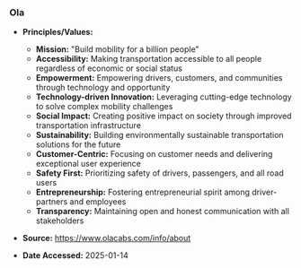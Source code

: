 ### Ola

- **Principles/Values:**
  - **Mission:** "Build mobility for a billion people"
  - **Accessibility:** Making transportation accessible to all people regardless of economic or social status
  - **Empowerment:** Empowering drivers, customers, and communities through technology and opportunity
  - **Technology-driven Innovation:** Leveraging cutting-edge technology to solve complex mobility challenges
  - **Social Impact:** Creating positive impact on society through improved transportation infrastructure
  - **Sustainability:** Building environmentally sustainable transportation solutions for the future
  - **Customer-Centric:** Focusing on customer needs and delivering exceptional user experience
  - **Safety First:** Prioritizing safety of drivers, passengers, and all road users
  - **Entrepreneurship:** Fostering entrepreneurial spirit among driver-partners and employees
  - **Transparency:** Maintaining open and honest communication with all stakeholders

- **Source:** https://www.olacabs.com/info/about
- **Date Accessed:** 2025-01-14